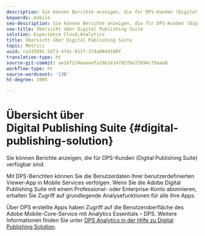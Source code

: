 ```yaml
---
description: Sie können Berichte anzeigen, die für DPS-Kunden (Digital Publishing Suite) verfügbar sind.
keywords: mobile
seo-description: Sie können Berichte anzeigen, die für DPS-Kunden (Digital Publishing Suite) verfügbar sind.
seo-title: Übersicht über Digital Publishing Suite
solution: Experience Cloud,Analytics
title: Übersicht über Digital Publishing Suite
topic: Metrics
uuid: ca335891-5d73-47dc-811f-374a0844109f
translation-type: ht
source-git-commit: ae16f224eeaeefa29b2e1479270a72694c79aaa0
workflow-type: ht
source-wordcount: '130'
ht-degree: 100%

---
```



# Übersicht über Digital Publishing Suite {#digital-publishing-solution}

Sie können Berichte anzeigen, die für DPS-Kunden (Digital Publishing Suite) verfügbar sind.

Mit DPS-Berichten können Sie die Benutzerdaten Ihrer benutzerdefinierten Viewer-App in Mobile Services verfolgen. Wenn Sie die Adobe Digital Publishing Suite mit einem Professional- oder Enterprise-Konto abonnieren, erhalten Sie Zugriff auf grundlegende Analysefunktionen für alle Ihre Apps.

Über DPS erstellte Apps haben Zugriff auf die Benutzeroberfläche des Adobe Mobile-Core-Service mit Analytics Essentials – DPS. Weitere Informationen finden Sie unter [DPS Analytics in der Hilfe zu Digital Publishing Solution](https://helpx.adobe.com/de/digital-publishing-suite/help/omniture-analytics.html).